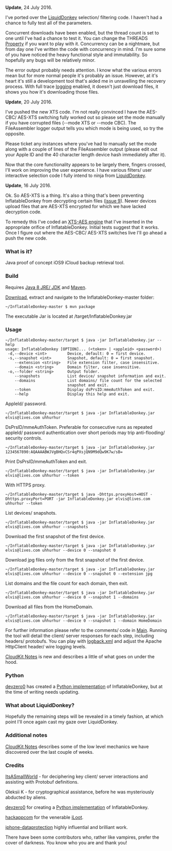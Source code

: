 **Update**, 24 July 2016. 

I've ported over the [LiquidDonkey](https://github.com/horrorho/LiquidDonkey) selection/ filtering code. I haven't had a chance to fully test all of the parameters.

Concurrent downloads have been enabled, but the thread count is set to one until I've had a chance to test it. You can change the THREADS [Property](https://github.com/horrorho/InflatableDonkey/blob/master/src/main/java/com/github/horrorho/inflatabledonkey/args/Property.java) if you want to play with it. Concurrency can be a nightmare, but from day one I've written the code with concurrency in mind. I'm sure some of you have noticed the heavy functional style and immutability. So hopefully any bugs will be relatively minor.

The error output probably needs attention. I know what the various errors mean but for more normal people it's probably an issue. However, at it's heart it's still a development tool that's aided me in unravelling the recovery process. With full trace [logging](https://github.com/horrorho/InflatableDonkey/blob/master/src/main/resources/logback.xml) enabled, it doesn't just download files, it shows you how it's downloading those files.

**Update**, 20 July 2016. 

I've pushed the new XTS code. I'm not really convinced I have the AES-CBC/ AES-XTS switching fully worked out so please set the mode manually if you have corrupted files (--mode XTS or --mode CBC). The FileAssembler logger output tells you which mode is being used, so try the opposite. 

Please ticket any instances where you've had to manually set the mode along with a couple of lines of the FileAssembler output (please edit out your Apple ID and the 40 character length device hash immediately after it).

Now that the core functionality appears to be largely there, fingers crossed, I'll work on improving the user experience. I have various filters/ user interactive selection code I fully intend to ninja from [LiquidDonkey](https://github.com/horrorho/LiquidDonkey).


**Update**, 16 July 2016. 

Ok. So AES-XTS is a thing. It's also a thing that's been preventing InflatableDonkey from decrypting certain files ([issue 9](https://github.com/horrorho/InflatableDonkey/issues/9)). Newer devices upload files that are AES-XTS encrypted for which we have lacked decryption code.

To remedy this I've coded an [XTS-AES engine](https://github.com/horrorho/Java-XTS-AES) that I've inserted in the appropriate orifice of InflatableDonkey. Initial tests suggest that it works. Once I figure out where the AES-CBC/ AES-XTS switches live I'll go ahead a push the new code.


### What is it?
Java proof of concept iOS9 iCloud backup retrieval tool.

### Build
Requires [Java 8 JRE/ JDK](http://www.oracle.com/technetwork/java/javase/downloads/index.html) and [Maven](https://maven.apache.org).

[Download](https://github.com/horrorho/InflatableDonkey/archive/master.zip), extract and navigate to the InflatableDonkey-master folder:

```
~/InflatableDonkey-master $ mvn package
```
The executable Jar is located at /target/InflatableDonkey.jar

### Usage
```
~/InflatableDonkey-master/target $ java -jar InflatableDonkey.jar --help
usage: InflatableDonkey [OPTION]... (<token> | <appleid> <password>)
 -d,--device <int>         Device, default: 0 = first device.
 -s,--snapshot <int>       Snapshot, default: 0 = first snapshot.
    --extension <string>   File extension filter, case insensitive.
    --domain <string>      Domain filter, case insensitive.
 -o,--folder <string>      Output folder.
    --snapshots            List device/ snapshot information and exit.
    --domains              List domains/ file count for the selected
                           snapshot and exit.
    --token                Display dsPrsID:mmeAuthToken and exit.
    --help                 Display this help and exit.
```

AppleId/ password.
```
~/InflatableDonkey-master/target $ java -jar InflatableDonkey.jar elvis@lives.com uhhurhur
```

DsPrsID/mmeAuthToken. Preferable for consecutive runs as repeated appleId/ password authentication over short periods may trip anti-flooding/ security controls.
```
~/InflatableDonkey-master/target $ java -jar InflatableDonkey.jar 1234567890:AQAAAABWJVgBHQvCSr4qPXsjQN9M9dQw9K7w/sB=
```

Print DsPrsID/mmeAuthToken and exit.
```
~/InflatableDonkey-master/target $ java -jar InflatableDonkey.jar elvis@lives.com uhhurhur --token
```

With HTTPS proxy.
```
~/InflatableDonkey-master/target $ java -Dhttps.proxyHost=HOST -Dhttps.proxyPort=PORT -jar InflatableDonkey.jar elvis@lives.com uhhurhur --token
```

List devices/ snapshots.
```
~/InflatableDonkey-master/target $ java -jar InflatableDonkey.jar elvis@lives.com uhhurhur --snapshots
```

Download the first snapshot of the first device.
```
~/InflatableDonkey-master/target $ java -jar InflatableDonkey.jar elvis@lives.com uhhurhur --device 0 --snapshot 0
```

Download jpg files only from the first snapshot of the first device.
```
~/InflatableDonkey-master/target $ java -jar InflatableDonkey.jar elvis@lives.com uhhurhur --device 0 --snapshot 0 --extension jpg
```

List domains and the file count for each domain, then exit.
```
~/InflatableDonkey-master/target $ java -jar InflatableDonkey.jar elvis@lives.com uhhurhur --device 0 --snapshot 1 --domains
```

Download all files from the HomeDomain.
```
~/InflatableDonkey-master/target $ java -jar InflatableDonkey.jar elvis@lives.com uhhurhur --device 0 --snapshot 1 --domain HomeDomain
```


For further information please refer to the comments/ code in [Main](https://github.com/horrorho/InflatableDonkey/blob/master/src/main/java/com/github/horrorho/inflatabledonkey/Main.java). Running the tool will detail the client/ server responses for each step, including headers/ protobufs. You can play with [logback.xml](https://github.com/horrorho/InflatableDonkey/blob/master/src/main/resources/logback.xml) and adjust the Apache HttpClient header/ wire logging levels.

[CloudKit Notes](https://github.com/horrorho/InflatableDonkey/blob/master/CloudKit.md) is new and describes a little of what goes on under the hood.

### Python
[devzero0](https://github.com/devzero0) has created a [Python implementation](https://github.com/devzero0/iOS9_iCloud_POC) of InflatableDonkey, but at the time of writing needs updating.

### What about LiquidDonkey?
Hopefully the remaining steps will be revealed in a timely fashion, at which point I'll once again cast my gaze over LiquidDonkey.

### Additional notes
[CloudKit Notes](https://github.com/horrorho/InflatableDonkey/blob/master/CloudKit.md) describes some of the low level mechanics we have discovered over the last couple of weeks.

### Credits
[ItsASmallWorld](https://github.com/ItsASmallWorld) - for deciphering key client/ server interactions and assisting with Protobuf definitions.

Oleksii K - for cryptographical assistance, before he was mysteriously abducted by aliens.

[devzero0](https://github.com/devzero0) for creating a [Python implementation](https://github.com/devzero0/iOS9_iCloud_POC) of InflatableDonkey.

[hackappcom](https://github.com/hackappcom) for the venerable [iLoot](https://github.com/hackappcom/iloot).

[iphone-dataprotection](https://code.google.com/p/iphone-dataprotection/) highly influential and brilliant work.

There have been some contributors who, rather like vampires, prefer the cover of darkness. You know who you are and thank you!
